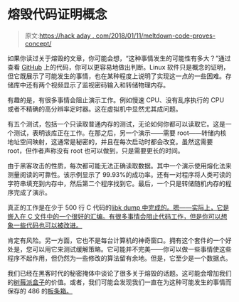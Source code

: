 # 熔毁代码证明概念

> 原文:[https://hack aday . com/2018/01/11/meltdown-code-proves-concept/](https://hackaday.com/2018/01/11/meltdown-code-proves-concept/)

如果你读过关于熔毁的文章，你可能会想，“这种事情发生的可能性有多大？”通过查看 [GitHub](https://github.com/IAIK/meltdown/) 上的代码，你可以更容易地做出判断。Linux 软件只是概念的证明，但它既展示了可能发生的事情，也在某种程度上说明了实现这一点的一些困难。存储库中还有两个视频显示了监视密码输入和转储物理内存。

有趣的是，有很多事情会阻止演示工作。例如慢速 CPU、没有乱序执行的 CPU 或者不精确的高分辨率定时器。这在虚拟机中显然尤其成问题。

有五个测试，包括一个只读取普通内存的测试，无论如何你都可以读取它。这是一个测试，表明该库正在工作。在那之后，另一个演示——需要 root——转储内核地址空间映射，这通常是秘密的，并且在每次启动时都会改变。虽然这需要 root，但作者声称没有 root 也可以做到，只是需要更长的时间。

由于黑客攻击的性质，每次都可能无法正确读取数据。其中一个演示使用熔化法来测量阅读的可靠性。该示例显示了 99.93%的成功率。还有一对程序将人类可读的字符串填充到内存中，然后第二个程序找到它。最后，一个只是转储随机内存的程序完成了演示。

真正的工作是在少于 500 行 C 代码的[libk dump 中完成的。嗯——实际上，它是嵌入在 C 文件中的一个很好的汇编。有很多事情会阻止代码工作，但是你可以想象一些代码也可以被改进。](https://github.com/IAIK/meltdown/blob/master/libkdump/libkdump.c)

肯定有风险。另一方面，它也不是每台计算机的神奇窗口。拥有这个套件的一个好处是，您可以用它来测试缓解策略。它可能并不完美——你可以做一些事情使这些程序不起作用，但仍然为一些修改的算法留有余地。但是，它至少是一个数据点。

我们已经在黑客时代的秘密掩体中谈论了很多关于熔毁的话题。这可能会增加我们的[树莓派盒子](https://hackaday.com/2018/01/09/raspberry-pi-aint-afraid-of-no-spectre-and-will-not-meltdown/)的价值。或者，我们可能会发现我们一直在为这种可能发生的事情而保存的 486 的[板条箱。](https://hackaday.com/2018/01/07/go-retro-to-build-a-spectre-and-meltdown-proof-x86-desktop/)